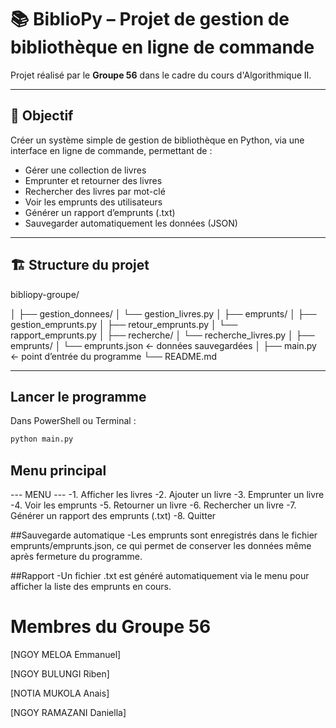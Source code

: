 # 📚 BiblioPy – Projet de gestion de bibliothèque en ligne de commande

Projet réalisé par le **Groupe 56** dans le cadre du cours d'Algorithmique II.

---

## 🧠 Objectif

Créer un système simple de gestion de bibliothèque en Python, via une interface en ligne de commande, permettant de :
- Gérer une collection de livres
- Emprunter et retourner des livres
- Rechercher des livres par mot-clé
- Voir les emprunts des utilisateurs
- Générer un rapport d’emprunts (.txt)
- Sauvegarder automatiquement les données (JSON)

---

## 🏗️ Structure du projet

bibliopy-groupe/

│
├── gestion_donnees/
│ └── gestion_livres.py
│
├── emprunts/
│ ├── gestion_emprunts.py
│ ├── retour_emprunts.py
│ └── rapport_emprunts.py
│
├── recherche/
│ └── recherche_livres.py
│
├── emprunts/
│ └── emprunts.json ← données sauvegardées
│
├── main.py ← point d’entrée du programme
└── README.md



---

##  Lancer le programme

Dans PowerShell ou Terminal :

```bash
python main.py
```

## Menu principal
--- MENU ---
-1. Afficher les livres
-2. Ajouter un livre
-3. Emprunter un livre
-4. Voir les emprunts
-5. Retourner un livre
-6. Rechercher un livre
-7. Générer un rapport des emprunts (.txt)
-8. Quitter

##Sauvegarde automatique
-Les emprunts sont enregistrés dans le fichier emprunts/emprunts.json, ce qui permet de conserver les données même après fermeture du programme.


##Rapport
-Un fichier .txt est généré automatiquement via le menu pour afficher la liste des emprunts en cours.


# Membres du Groupe 56
[NGOY MELOA Emmanuel]

[NGOY BULUNGI Riben]

[NOTIA MUKOLA Anais]

[NGOY RAMAZANI Daniella]
